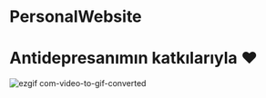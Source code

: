 # PersonalWebsite

<h1>Antidepresanımın katkılarıyla ❤️ </h1>

![ezgif com-video-to-gif-converted](https://github.com/anarchy8/PersonalWebsite/assets/109462101/07f32f69-d124-4041-9baf-b72f5774a383)

